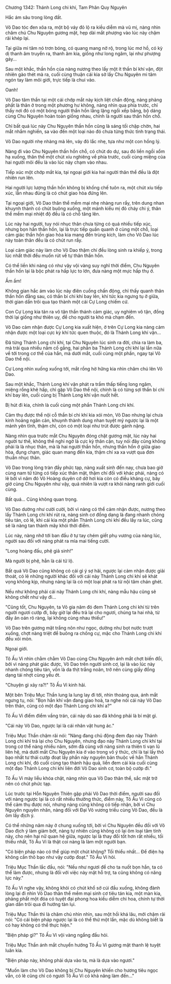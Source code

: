 




Chương 1342: Thánh Long chi khí, Tam Phân Quy Nguyên


Hắc ám sâu trong lòng đất.

Võ Dao tóc đen xõa ra, một bộ váy đỏ lộ ra kiều diễm mà vũ mị, nàng nhìn chăm chú Chu Nguyên gương mặt, hẹp dài mắt phượng vào lúc này chậm rãi khép lại.

Tại giữa mi tâm nó trơn bóng, có quang mang nở rộ, trong lúc mơ hồ, có kỳ dị thanh âm truyền ra, thanh âm kia, giống như long ngâm, lại như phượng gáy...

Sau một khắc, thần hồn của nàng nương theo lấy một ít thần bí khí vận, đột nhiên gào thét mà ra, cuối cùng thuận cái kia sờ lấy Chu Nguyên mi tâm ngón tay làm môi giới, trực tiếp là chui vào.

Oanh!

Võ Dao tâm thần tại một cái chớp mắt này kịch liệt chấn động, nàng phảng phất là thân ở trong một phương hư không, nàng nhìn qua phía trước, chỉ thấy nơi đó có một bóng người thần hồn lẳng lặng ngồi xếp bằng, bộ dáng cùng Chu Nguyên hoàn toàn giống nhau, chính là người sau thần hồn chỗ.

Chỉ bất quá lúc này Chu Nguyên thần hồn cũng là sáng tối chập chờn, hai mắt nhắm nghiền, sa vào đến một loại nào đó chưa từng thức tỉnh trạng thái.

Võ Dao người nhẹ nhàng mà lên, váy đỏ lắc nhẹ, tựa như một con hồng lý.

Nàng đi vào Chu Nguyên thần hồn chỗ, có chút do dự, sau đó liền ngồi xổm hạ xuống, thân thể một chút xíu nghiêng về phía trước, cuối cùng miệng của hai người môi đều là vào lúc này chạm vào nhau.

Tiếp xúc một chớp mắt kia, tại ngoại giới kia hai người thân thể đều là đột nhiên run lên.

Hai người lực lượng thần hồn không bị khống chế tuôn ra, một chút xíu tiếp xúc, lẫn nhau đúng là có chút giao hòa đứng lên.

Tại ngoại giới, Võ Dao thân thể mềm mại nhẹ nhàng run rẩy, trên dung nhan khuynh thành có chút buông xuống, một mảnh kiều mị đỏ cháy chi ý, thân thể mềm mại nhiệt độ đều là có chỗ tăng lên.

Lúc này hai người, tuy nói nhục thân chưa từng có quá nhiều tiếp xúc, nhưng bọn hắn thần hồn, lại là trực tiếp quấn quanh ở cùng một chỗ, loại cảm giác thần hồn giao hòa kia mang đến trùng kích, làm cho Võ Dao lúc này toàn thân đều là có chút run rẩy.

Loại cảm giác này làm cho Võ Dao thậm chí đều lòng sinh ra khiếp ý, trong lúc nhất thời đều muốn rút về tự thân thần hồn.

Có thể liền khi nàng có như vậy vội vàng suy nghĩ thời điểm, Chu Nguyên thần hồn lại là bộc phát ra hấp lực to lớn, đưa nàng một mực hấp thụ ở.

Ầm ầm!

Không gian hắc ám vào lúc này điên cuồng chấn động, chỉ thấy quanh thân thần hồn đằng sau, có thần bí chi khí bay lên, khí tức kia ngưng tụ ở giữa, thời gian dần trôi qua tạo thành một cái Cự Long chiếm cứ.

Con Cự Long kia tản ra vô tận thần thánh cảm giác, uy nghiêm vô tận, đồng thời lại giống như thiên uy, để cho người ta khó mà chạm đến.

Võ Dao cảm nhận được Cự Long kia xuất hiện, ở trên Cự Long kia nàng cảm nhận được một loại cực kỳ khí tức quen thuộc, đó là Thánh Long khí vận...

Đã từng Thánh Long chi khí, tại Chu Nguyên lúc sinh ra đời, chia ra làm ba, mà trải qua nhiều năm cố gắng, hai phần ba Thánh Long chi khí lại lần nữa về tới trong cơ thể của hắn, mà dưới mắt, cuối cùng một phần, ngay tại Võ Dao thể nội.

Cự Long nhìn xuống xuống tới, mắt rồng hờ hững kia nhìn chăm chú lên Võ Dao.

Sau một khắc, Thánh Long khí vận phát ra trầm thấp tiếng long ngâm, miệng rồng khẽ hấp, chỉ gặp Võ Dao thể nội, chính là có từng sợi thần bí chi khí bay lên, cuối cùng bị Thánh Long khí vận nuốt hết.

Bị hút đi kia, chính là cuối cùng một phần Thánh Long chi khí.

Cảm thụ được thể nội cỗ thần bí chi khí kia xói mòn, Võ Dao nhưng lại chưa kinh hoảng ngăn cản, khuynh thành dung nhan tuyệt mỹ ngược lại là một mảnh yên tĩnh, thậm chí, còn có một loại như trút được gánh nặng.

Nàng nhìn qua trước mắt Chu Nguyên đóng chặt gương mặt, lúc này hai người tư thế, không thể nghi ngờ là cực kỳ thân cận, tuy nói đây cũng không phải là là nhục thân, mà là hai người thần hồn, nhưng thần hồn ở giữa giao hòa, đụng chạm, giác quan mang đến kia, thậm chí xa xa vượt qua đơn thuần nhục thân.

Võ Dao trong lòng tràn đầy phức tạp, nàng xuất sinh đến nay, chưa bao giờ cùng nam tử từng có tiếp xúc thân mật, thậm chí đối với khác phái, nàng có lẽ bởi vì năm đó Võ Hoàng duyên cớ dở hơi kia còn có điều kháng cự, bây giờ cùng Chu Nguyên như vậy, quả nhiên là vượt ra khỏi nàng ranh giới cuối cùng.

Bất quá... Cũng không quan trọng.

Võ Dao dường như cười cười, bởi vì nàng có thể cảm nhận được, nương theo lấy Thánh Long chi khí rút ra, nàng sinh cơ đồng dạng là đang nhanh chóng tiêu tán, có lẽ, khi cái kia một phần Thánh Long chi khí đều lấy ra lúc, cũng sẽ là nàng tan thành mây khói thời điểm.

Lúc này, nàng nhớ tới ban đầu ở tự tay chém giết phụ vương của nàng lúc, người sau đối với nàng phát ra mỉa mai tiếng cười.

"Long hoàng đấu, phệ giả sinh!"

Mà người bị phệ, hẳn là cái tử lộ.

Bất quá Võ Dao cũng không có cái gì ý sợ hãi, ngược lại cảm nhận được giải thoát, có lẽ những người khác đối với cái này Thánh Long chi khí sẽ khát vọng không kịp, nhưng nàng lại là có một loại phát ra từ nội tâm chán ghét.

Nếu như không phải cái này Thánh Long chi khí, nàng mẫu hậu cũng sẽ không chết như vậy đi...

"Cũng tốt, Chu Nguyên, ta Võ gia năm đó đem Thánh Long chi khí từ trên người ngươi cướp đi, bây giờ lại đều trả lại cho ngươi, chúng ta hai nhà, từ đây ân oán rõ ràng, lại không cùng nhau thiếu!"

Võ Dao trên gương mặt trắng nõn như ngọc, dường như bọt nước trượt xuống, chợt nàng triệt để buông ra chống cự, mặc cho Thánh Long chi khí đều xói mòn.

Ngoại giới.

Tô Ấu Vi nhìn chằm chằm Võ Dao cùng Chu Nguyên ánh mắt chợt biến đổi, bởi vì nàng phát giác được, Võ Dao trên người sinh cơ, lại là vào lúc này nhanh chóng tiêu tán, vốn là da thịt trắng noãn, trở nên cùng giấy đồng dạng tái nhợt cùng yếu ớt.

"Chuyện gì xảy ra?!" Tô Ấu Vi kinh hãi.

Một bên Triệu Mục Thần lung la lung lay đi tới, nhìn thoáng qua, ánh mắt ngưng tụ, nói: "Bọn hắn khí vận đang giao hoà, ta nghe nói cái này Võ Dao trên thân, cũng có một đạo Thánh Long chi khí a?"

Tô Ấu Vi điểm điểm vầng trán, cái này dù sao đã không phải là bí mật gì.

"Cái này Võ Dao, ngược lại là cái nhân vật hung ác."

Triệu Mục Thần chậm rãi nói: "Nàng đang chủ động đem đạo này Thánh Long chi khí trả lại cho Chu Nguyên, nhưng đạo này Thánh Long chi khí tại trong cơ thể nàng nhiều năm, sớm đã cùng với nàng sinh ra thiên ti vạn lũ liên hệ, mà dưới mắt Chu Nguyên kia ở vào trong vô ý thức, chỉ là tại lấy thô bạo nhất tư thái cướp đoạt lấy phần này nguyên bản thuộc về hắn Thánh Long chi khí, đó cuối cùng tạo thành hậu quả, liền đem cái kia cuối cùng một đạo Thánh Long chi khí liên đới Võ Dao sinh cơ, toàn bộ cướp đi."

Tô Ấu Vi mày liễu khóa chặt, nàng nhìn qua Võ Dao thân thể, sắc mặt trở nên có chút phức tạp.

Lúc trước tại Hỗn Nguyên Thiên gặp phải Võ Dao thời điểm, người sau đối với nàng ngược lại là có rất nhiều thưởng thức, điểm này, Tô Ấu Vi cũng có thể cảm thụ được nói, nhưng nàng cũng không có tiếp nhận, bởi vì Chu Nguyên nguyên nhân, nàng đối với Đại Võ vương triều cùng Võ Dao, đều là ôm lấy địch ý.

Có thể những năm này ở chung xuống tới, bởi vì Chu Nguyên đều đối với Võ Dao địch ý làm giảm bớt, nàng tự nhiên cũng không có lại ôm loại tâm tính này, cho nên hai nữ quan hệ giữa, ngược lại là thay đổi tốt hơn rất nhiều, tối thiểu nhất, Tô Ấu Vi là thật coi nàng là làm một người bạn.

"Có biện pháp nào có thể giúp một chút không? Tối thiểu nhất... Để điện hạ không cần thô bạo như vậy cướp đoạt." Tô Ấu Vi hỏi.

Triệu Mục Thần lắc đầu, nói: "Nếu như ngươi để cho ta nuốt bọn hắn, ta có thể làm được, nhưng là đối với việc này mặt hỗ trợ, ta cũng không có năng lực này."

Tô Ấu Vi nghe vậy, không khỏi có chút khổ sở cúi đầu xuống, không đành lòng lại đi nhìn Võ Dao thân thể mềm mại sinh cơ tiêu tán kia, một màn kia, phảng phất một đóa có tuyệt đại phong hoa kiều diễm chi hoa, chính tự thời gian dần trôi qua đi hướng tàn lụi.

Triệu Mục Thần thì là chăm chú nhìn nhìn, sau một hồi khá lâu, mới chậm rãi nói: "Có cái biện pháp ngược lại là có thể thử một lần, mặc dù không biết là có hay không có thể thực hiện."

"Biện pháp gì?" Tô Ấu Vi vội vàng ngẩng đầu hỏi.

Triệu Mục Thần ánh mắt chuyển hướng Tô Ấu Vi gương mặt thanh lệ tuyệt luân kia.

"Biện pháp này, không phải dựa vào ta, mà là dựa vào ngươi."

"Muốn làm cho Võ Dao không bị Chu Nguyên khiến cho hương tiêu ngọc vẫn, có lẽ cũng chỉ có ngươi Tô Ấu Vi có khả năng làm đến..."




